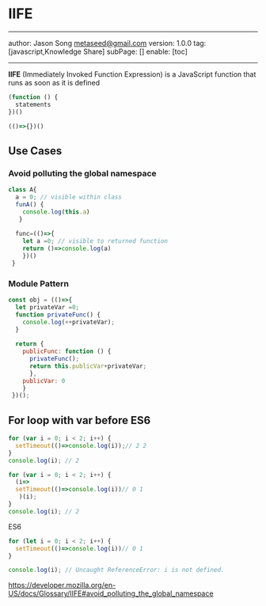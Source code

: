 # IIFE
---
author: Jason Song <metaseed@gmail.com>
version: 1.0.0
tag: [javascript,Knowledge Share]
subPage: []
enable: [toc]

---

**IIFE** (Immediately Invoked Function Expression) is a JavaScript function that runs as soon as it is defined
```js
(function () {
  statements
})()

(()=>{})()

```

## Use Cases
### Avoid polluting the global namespace
```js
class A{
  a = 0; // visible within class
  funA() {
    console.log(this.a)
   }
  
  func=(()=>{
    let a =0; // visible to returned function
    return ()=>console.log(a)
    })()
 }
```
### Module Pattern
```js
const obj = (()=>{
  let privateVar =0;
  function privateFunc() {
    console.log(++privateVar);
  }
  
  return {
    publicFunc: function () {
      privateFunc();
      return this.publicVar+privateVar;
      },
    publicVar: 0
    }
 })();

```

## For loop with var before ES6
```js
for (var i = 0; i < 2; i++) {
  setTimeout(()=>console.log(i));// 2 2
}
console.log(i); // 2
```

```js
for (var i = 0; i < 2; i++) {
  (i=>
  setTimeout(()=>console.log(i))// 0 1
   )(i);
}
console.log(i); // 2
```
ES6
```js
for (let i = 0; i < 2; i++) {
  setTimeout(()=>console.log(i))// 0 1
}

console.log(i); // Uncaught ReferenceError: i is not defined.
```
https://developer.mozilla.org/en-US/docs/Glossary/IIFE#avoid_polluting_the_global_namespace
